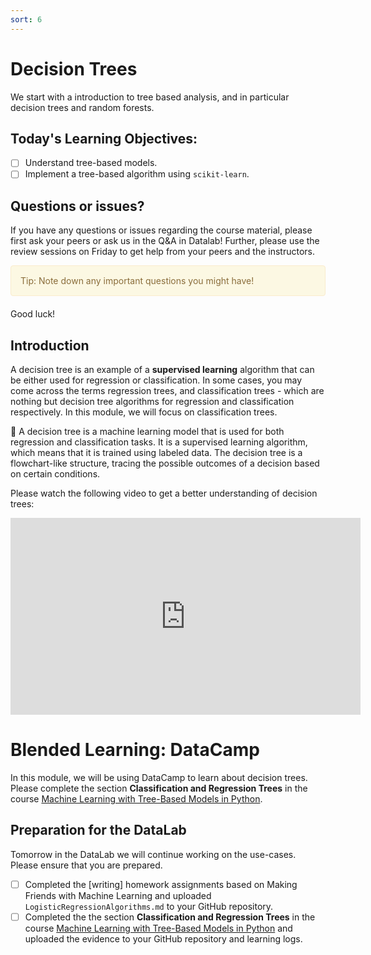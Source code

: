 ```yaml
---
sort: 6
---
```


# Decision Trees

We start with a introduction to tree based analysis, and in particular decision trees and random forests.

## Today's Learning Objectives:

- [ ] Understand tree-based models.
- [ ] Implement a tree-based algorithm using ```scikit-learn```.

## Questions or issues?
If you have any questions or issues regarding the course material, please first ask your peers or ask us in the Q&A in Datalab! Further, please use the review sessions on Friday to get help from your peers and the instructors.

<div style="padding: 15px; border: 1px solid transparent; border-color: transparent; margin-bottom: 20px; border-radius: 4px; color: #8a6d3b;; background-color: #fcf8e3; border-color: #faebcc;">
Tip: Note down any important questions you might have!
 </div>

Good luck!


## Introduction

A decision tree is an example of a **supervised learning** algorithm that can be either used for regression or classification. In some cases, you may come across the terms regression trees, and classification trees - which are nothing but decision tree algorithms for regression and classification respectively. In this module, we will focus on classification trees.

:bell: A decision tree is a machine learning model that is used for both regression and classification tasks. It is a supervised learning algorithm, which means that it is trained using labeled data. The decision tree is a flowchart-like structure, tracing the possible outcomes of a decision based on certain conditions. 

Please watch the following video to get a better understanding of decision trees:

<iframe width="560" height="315" src="https://www.youtube.com/embed/pq4c0y_kvA0" title="YouTube video player" frameborder="0" allow="accelerometer; autoplay; clipboard-write; encrypted-media; gyroscope; picture-in-picture" allowfullscreen></iframe>


# Blended Learning: DataCamp

In this module, we will be using DataCamp to learn about decision trees. Please complete the section **Classification and Regression Trees** in the course [Machine Learning with Tree-Based Models in Python](https://app.datacamp.com/learn/courses/machine-learning-with-tree-based-models-in-python).


## Preparation for the DataLab

Tomorrow in the DataLab we will continue working on the use-cases. Please ensure that you are prepared.

- [ ] Completed the [writing] homework assignments based on Making Friends with Machine Learning and uploaded ``````LogisticRegressionAlgorithms.md`````` to your GitHub repository.
- [ ] Completed the the section **Classification and Regression Trees** in the course [Machine Learning with Tree-Based Models in Python](https://app.datacamp.com/learn/courses/machine-learning-with-tree-based-models-in-python) and uploaded the evidence to your GitHub repository and learning logs.
